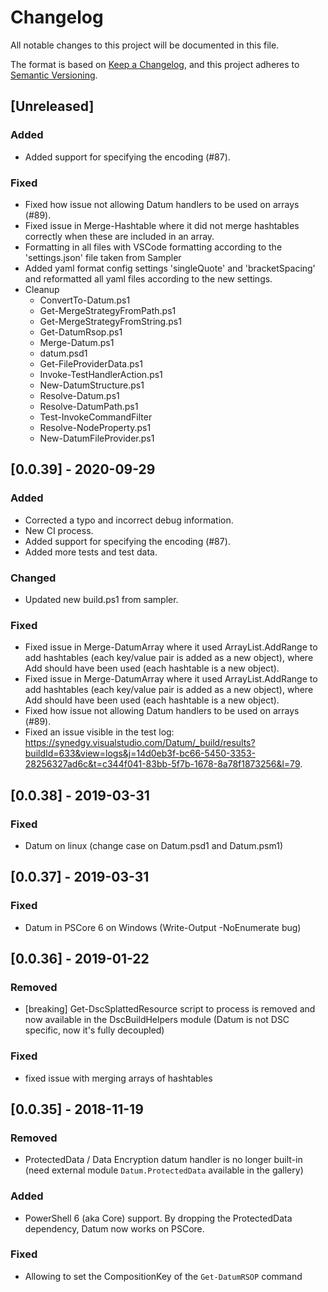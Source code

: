 # Changelog

All notable changes to this project will be documented in this file.

The format is based on [Keep a Changelog](https://keepachangelog.com/en/1.0.0/),
and this project adheres to [Semantic Versioning](https://semver.org/spec/v2.0.0.html).

## [Unreleased]

### Added

- Added support for specifying the encoding (#87).

### Fixed

- Fixed how issue not allowing Datum handlers to be used on arrays (#89).
- Fixed issue in Merge-Hashtable where it did not merge hashtables correctly when these
  are included in an array.
- Formatting in all files with VSCode formatting according to the 'settings.json' file taken from Sampler
- Added yaml format config settings 'singleQuote' and 'bracketSpacing' and reformatted all yaml files according to the new settings.
- Cleanup
  - ConvertTo-Datum.ps1
  - Get-MergeStrategyFromPath.ps1
  - Get-MergeStrategyFromString.ps1
  - Get-DatumRsop.ps1
  - Merge-Datum.ps1
  - datum.psd1
  - Get-FileProviderData.ps1
  - Invoke-TestHandlerAction.ps1
  - New-DatumStructure.ps1
  - Resolve-Datum.ps1
  - Resolve-DatumPath.ps1
  - Test-InvokeCommandFilter
  - Resolve-NodeProperty.ps1
  - New-DatumFileProvider.ps1

## [0.0.39] - 2020-09-29

### Added

- Corrected a typo and incorrect debug information.
- New CI process.
- Added support for specifying the encoding (#87).
- Added more tests and test data.

### Changed

- Updated new build.ps1 from sampler.

### Fixed

- Fixed issue in Merge-DatumArray where it used ArrayList.AddRange to add hashtables (each key/value pair 
  is added as a new object), where Add should have been used (each hashtable is a new object).
- Fixed issue in Merge-DatumArray where it used ArrayList.AddRange to add hashtables (each key/value pair is added as a new object),
  where Add should have been used (each hashtable is a new object).
- Fixed how issue not allowing Datum handlers to be used on arrays (#89).
- Fixed an issue visible in the test log: https://synedgy.visualstudio.com/Datum/_build/results?buildId=633&view=logs&j=14d0eb3f-bc66-5450-3353-28256327ad6c&t=c344f041-83bb-5f7b-1678-8a78f1873256&l=79.

## [0.0.38] - 2019-03-31

### Fixed

- Datum on linux (change case on Datum.psd1 and Datum.psm1)

## [0.0.37] - 2019-03-31

### Fixed

- Datum in PSCore 6 on Windows (Write-Output -NoEnumerate bug)

## [0.0.36] - 2019-01-22

### Removed

- [breaking] Get-DscSplattedResource script to process is removed and now available in the DscBuildHelpers module (Datum is not DSC specific, now it's fully decoupled)

### Fixed

- fixed issue with merging arrays of hashtables

## [0.0.35] - 2018-11-19

### Removed

- ProtectedData / Data Encryption datum handler is no longer built-in (need external module `Datum.ProtectedData` available in the gallery)

### Added

- PowerShell 6 (aka Core) support. By dropping the ProtectedData dependency, Datum now works on PSCore.

### Fixed

- Allowing to set the CompositionKey of the `Get-DatumRSOP` command

